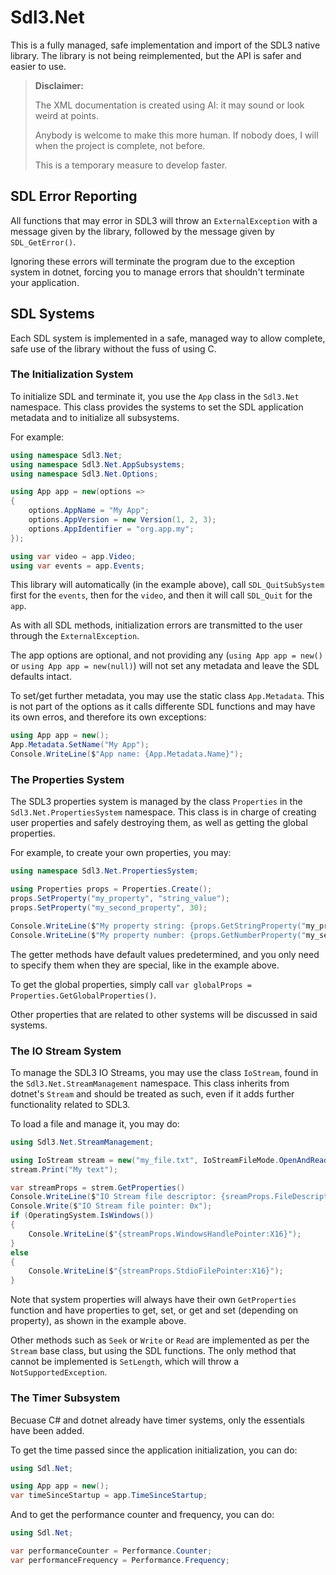 # Sdl3.Net

This is a fully managed, safe implementation and import of the SDL3 native library.
The library is not being reimplemented, but the API is safer and easier to use.

> **Disclaimer:**
>
> The XML documentation is created using AI: it may sound or look weird at points.
>
> Anybody is welcome to make this more human. If nobody does, I will when the project
> is complete, not before.
>
> This is a temporary measure to develop faster.

## SDL Error Reporting

All functions that may error in SDL3 will throw an `ExternalException` with a message
given by the library, followed by the message given by `SDL_GetError()`.

Ignoring these errors will terminate the program due to the exception system in dotnet,
forcing you to manage errors that shouldn't terminate your application.

## SDL Systems

Each SDL system is implemented in a safe, managed way to allow complete, safe use
of the library without the fuss of using C.

### The Initialization System

To initialize SDL and terminate it, you use the `App` class in the `Sdl3.Net` namespace.
This class provides the systems to set the SDL application metadata and to initialize
all subsystems.

For example:

```csharp
using namespace Sdl3.Net;
using namespace Sdl3.Net.AppSubsystems;
using namespace Sdl3.Net.Options;

using App app = new(options =>
{
    options.AppName = "My App";
    options.AppVersion = new Version(1, 2, 3);
    options.AppIdentifier = "org.app.my";
});

using var video = app.Video;
using var events = app.Events;
```

This library will automatically (in the example above), call `SDL_QuitSubSystem` first for the
`events`, then for the `video`, and then it will call `SDL_Quit` for the `app`.

As with all SDL methods, initialization errors are transmitted to the user through the
`ExternalException`.

The app options are optional, and not providing any (`using App app = new()` or
`using App app = new(null)`) will not set any metadata and leave the SDL defaults intact.

To set/get further metadata, you may use the static class `App.Metadata`. This is not part
of the options as it calls differente SDL functions and may have its own erros, and therefore
its own exceptions:

```csharp
using App app = new();
App.Metadata.SetName("My App");
Console.WriteLine($"App name: {App.Metadata.Name}");
```

### The Properties System

The SDL3 properties system is managed by the class `Properties` in the `Sdl3.Net.PropertiesSystem`
namespace. This class is in charge of creating user properties and safely destroying them, as well
as getting the global properties.

For example, to create your own properties, you may:

```csharp
using namespace Sdl3.Net.PropertiesSystem;

using Properties props = Properties.Create();
props.SetProperty("my_property", "string_value");
props.SetProperty("my_second_property", 30);

Console.WriteLine($"My property string: {props.GetStringProperty("my_property", "NO VALUE")}");
Console.WriteLine($"My property number: {props.GetNumberProperty("my_second_property")}");
```

The getter methods have default values predetermined, and you only need to specify them when they are special,
like in the example above.

To get the global properties, simply call `var globalProps = Properties.GetGlobalProperties()`.

Other properties that are related to other systems will be discussed in said systems.

### The IO Stream System

To manage the SDL3 IO Streams, you may use the class `IoStream`, found in the `Sdl3.Net.StreamManagement`
namespace. This class inherits from dotnet's `Stream` and should be treated as such, even if it adds further
functionality related to SDL3.

To load a file and manage it, you may do:

```csharp
using Sdl3.Net.StreamManagement;

using IoStream stream = new("my_file.txt", IoStreamFileMode.OpenAndRead);
stream.Print("My text");

var streamProps = strem.GetProperties()
Console.WriteLine($"IO Stream file descriptor: {sreamProps.FileDescriptor}");
Console.Write($"IO Stream file pointer: 0x");
if (OperatingSystem.IsWindows())
{
    Console.WriteLine($"{streamProps.WindowsHandlePointer:X16}");
}
else
{
    Console.WriteLine($"{streamProps.StdioFilePointer:X16}");
}
```

Note that system properties will always have their own `GetProperties` function and have properties
to get, set, or get and set (depending on property), as shown in the example above.

Other methods such as `Seek` or `Write` or `Read` are implemented as per the `Stream` base class,
but using the SDL functions. The only method that cannot be implemented is `SetLength`, which will
throw a `NotSupportedException`.

### The Timer Subsystem

Becuase C# and dotnet already have timer systems, only the essentials have been added.

To get the time passed since the application initialization, you can do:

```csharp
using Sdl.Net;

using App app = new();
var timeSinceStartup = app.TimeSinceStartup;
```

And to get the performance counter and frequency, you can do:

```csharp
using Sdl.Net;

var performanceCounter = Performance.Counter;
var performanceFrequency = Performance.Frequency;
```
